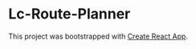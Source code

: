 # Lc-Route-Planner
This project was bootstrapped with [Create React App](https://github.com/facebookincubator/create-react-app).